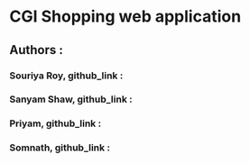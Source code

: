 # CGI Shopping web application
## Authors : 
### Souriya Roy, github_link :
### Sanyam Shaw, github_link :
### Priyam, github_link :
### Somnath, github_link :
